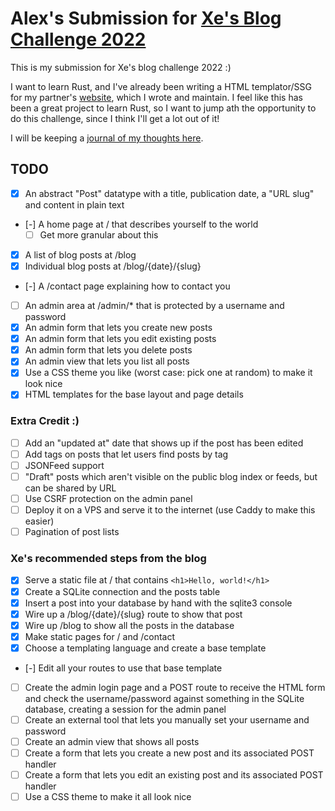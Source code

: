 # Alex's Submission for [Xe's Blog Challenge 2022](https://christine.website/blog/new-language-blog-backend-2022-03-02)

This is my submission for Xe's blog challenge 2022 :)

I want to learn Rust, and I've already been writing a HTML templator/SSG for my partner's [website](https://gracebobber.com/), which I wrote and maintain. I feel like this has been a great project to learn Rust, so I want to jump ath the opportunity to do this challenge, since I think I'll get a lot out of it!

I will be keeping a [journal of my thoughts here](./JOURNAL.md).

## TODO
- [X] An abstract "Post" datatype with a title, publication date, a "URL slug" and content in plain text
- [-] A home page at / that describes yourself to the world
    - [ ] Get more granular about this
- [X] A list of blog posts at /blog
- [X] Individual blog posts at /blog/{date}/{slug}
- [-] A /contact page explaining how to contact you
- [ ] An admin area at /admin/\* that is protected by a username and password
- [X] An admin form that lets you create new posts
- [X] An admin form that lets you edit existing posts
- [X] An admin form that lets you delete posts
- [X] An admin view that lets you list all posts
- [X] Use a CSS theme you like (worst case: pick one at random) to make it look nice
- [X] HTML templates for the base layout and page details

### Extra Credit :)
- [ ] Add an "updated at" date that shows up if the post has been edited
- [ ] Add tags on posts that let users find posts by tag
- [ ] JSONFeed support
- [ ] "Draft" posts which aren't visible on the public blog index or feeds, but can be shared by URL
- [ ] Use CSRF protection on the admin panel
- [ ] Deploy it on a VPS and serve it to the internet (use Caddy to make this easier)
- [ ] Pagination of post lists

### Xe's recommended steps from the blog
- [X] Serve a static file at / that contains `<h1>Hello, world!</h1>`
- [X] Create a SQLite connection and the posts table
- [X] Insert a post into your database by hand with the sqlite3 console
- [X] Wire up a /blog/{date}/{slug} route to show that post
- [X] Wire up /blog to show all the posts in the database
- [X] Make static pages for / and /contact
- [X] Choose a templating language and create a base template
- [-] Edit all your routes to use that base template
- [ ] Create the admin login page and a POST route to receive the HTML form and check the username/password against something in the SQLite database, creating a session for the admin panel
- [ ] Create an external tool that lets you manually set your username and password
- [ ] Create an admin view that shows all posts
- [ ] Create a form that lets you create a new post and its associated POST handler
- [ ] Create a form that lets you edit an existing post and its associated POST handler
- [ ] Use a CSS theme to make it all look nice
